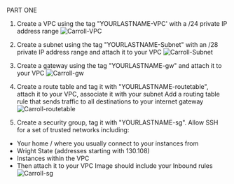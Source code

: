 PART ONE


1. Create a VPC using the tag "YOURLASTNAME-VPC' with a /24 private IP address range
![Carroll-VPC](https://user-images.githubusercontent.com/77283021/153804860-2c0ed028-e99f-43cd-891f-d2a21154cfb2.PNG)

2. Create a subnet using the tag "YOURLASTNAME-Subnet" with an /28 private IP address range and attach it to your VPC
![Carroll-Subnet](https://user-images.githubusercontent.com/77283021/153804866-888c364a-5be1-4d23-9346-f27ea77407f2.PNG)

3. Create a gateway using the tag "YOURLASTNAME-gw" and attach it to your VPC
![Carroll-gw](https://user-images.githubusercontent.com/77283021/153804880-3fe36288-98ca-40d4-a797-a2d61ea4e997.PNG)

4. Create a route table and tag it with "YOURLASTNAME-routetable", attach it to your VPC, associate it with your subnet
Add a routing table rule that sends traffic to all destinations to your internet gateway
![Carroll-routetable](https://user-images.githubusercontent.com/77283021/153805309-6d1e36e7-7e6a-477c-97f5-c787cac495b0.PNG)


5. Create a security group, tag it with "YOURLASTNAME-sg". Allow SSH for a set of trusted networks including:
- Your home / where you usually connect to your instances from
- Wright State (addresses starting with 130.108)
- Instances within the VPC
- Then attach it to your VPC
Image should include your Inbound rules
![Carroll-sg](https://user-images.githubusercontent.com/77283021/153804876-db4e6aac-2dcb-4719-939b-5bb26c33c0bc.PNG)








